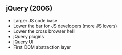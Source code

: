 ## jQuery (2006)

* Larger JS code base
* Lower the bar for JS developers (more JS lovers)
* Lower the cross browser hell
* jQuery plugins
* jQuery UI
* First DOM abstraction layer
